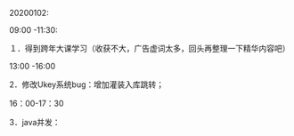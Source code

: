 20200102:

09:00 -11:30:

１．得到跨年大课学习（收获不大，广告虚词太多，回头再整理一下精华内容吧）

13:00 -16:00

2．修改Ukey系统bug：增加灌装入库跳转；

16：00-17：30

3．java并发：